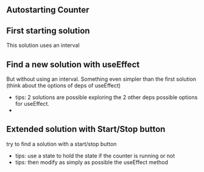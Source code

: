 ## Autostarting Counter

## First starting solution

This solution uses an interval

## Find a new solution with useEffect

But without using an interval. Something even simpler than the first solution (think about the options of deps of
useEffect)

- tips: 2 solutions are possible exploring the 2 other deps possible options for useEffect.
-

## Extended solution with Start/Stop button

try to find a solution with a start/stop button

- tips: use a state to hold the state if the counter is running or not
- tips: then modify as simply as possible the useEffect method



